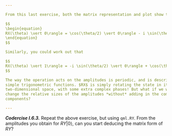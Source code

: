 ```yaml
---

From this last exercise, both the matrix representation and plot show that

$$
\begin{equation}
RX(\theta) \vert 0\rangle = \cos(\theta/2) \vert 0\rangle - i \sin(\theta/2) \vert 1\rangle.
\end{equation}
$$

Similarly, you could work out that

$$
RX(\theta) \vert 1\rangle = -i \sin(\theta/2) \vert 0\rangle + \cos(\theta/2) \vert 1\rangle.
$$

The way the operation acts on the amplitudes is periodic, and is described by
simple trigonometric functions. $RX$ is simply rotating the state in its
two-dimensional space, with some extra complex phases! But what if we want to
change the relative sizes of the amplitudes *without* adding in the complex
components? 

---
```


***Codercise I.6.3.*** Repeat the above exercise, but using `qml.RY`. From the
amplitudes you obtain for $RY\vert 0 \rangle$, can you start deducing the
matrix form of $RY$?


